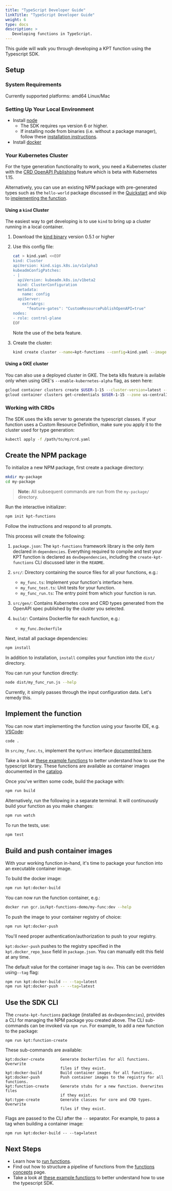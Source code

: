 ```yaml
---
title: "TypeScript Developer Guide"
linkTitle: "TypeScript Developer Guide"
weight: 6
type: docs
description: >
   Developing functions in TypeScript.
---
```


This guide will walk you through developing a KPT function using the Typescript SDK.

## Setup

### System Requirements

Currently supported platforms: amd64 Linux/Mac

### Setting Up Your Local Environment

- Install [node][download-node]
  - The SDK requires `npm` version 6 or higher.
  - If installing node from binaries (i.e. without a package manager), follow these
    [installation instructions][install-node].
- Install [docker][install-docker]

### Your Kubernetes Cluster

For the type generation functionality to work, you need a Kubernetes cluster with the [CRD OpenAPI Publishing][beta-feature] feature which is beta with Kubernetes 1.15.

Alternatively, you can use an existing NPM package with pre-generated types such as the `hello-world`
package discussed in the [Quickstart](../#developer-quickstart) and skip to [implementing the function](#implement-the-function).

#### Using a `kind` Cluster

The easiest way to get developing is to use `kind` to bring up a cluster running in a local container.

1. Download the [kind binary][download-kind] version 0.5.1 or higher
1. Use this config file:

   ```sh
   cat > kind.yaml <<EOF
   kind: Cluster
   apiVersion: kind.sigs.k8s.io/v1alpha3
   kubeadmConfigPatches:
   - |
     apiVersion: kubeadm.k8s.io/v1beta2
     kind: ClusterConfiguration
     metadata:
       name: config
     apiServer:
       extraArgs:
         "feature-gates": "CustomResourcePublishOpenAPI=true"
   nodes:
   - role: control-plane
   EOF
   ```

   Note the use of the beta feature.

1. Create the cluster:

   ```sh
   kind create cluster --name=kpt-functions --config=kind.yaml --image=kindest/node:v1.15.7
   ```

#### Using a GKE cluster

You can also use a deployed cluster in GKE. The beta k8s feature is avilable only when using GKE's
`--enable-kubernetes-alpha` flag, as seen here:

```sh
gcloud container clusters create $USER-1-15 --cluster-version=latest --region=us-central1-a --project <PROJECT>
gcloud container clusters get-credentials $USER-1-15 --zone us-central1-a --project <PROJECT>
```

### Working with CRDs

The SDK uses the k8s server to generate the typescript classes.
If your function uses a Custom Resource Definition, make sure you apply it to the cluster used
for type generation:

```sh
kubectl apply -f /path/to/my/crd.yaml
```

## Create the NPM package

To initialize a new NPM package, first create a package directory:

```sh
mkdir my-package
cd my-package
```

> **Note:** All subsequent commands are run from the `my-package/` directory.

Run the interactive initializer:

```sh
npm init kpt-functions
```

Follow the instructions and respond to all prompts.

This process will create the following:

1. `package.json`: The `kpt-functions` framework library is the only item declared in `dependencies`.
   Everything required to compile and test your KPT function is declared as `devDependencies`,
   including the `create-kpt-functions` CLI discussed later in the `README`.
1. `src/`: Directory containing the source files for all your functions, e.g.:

   - `my_func.ts`: Implement your function's interface here.
   - `my_func_test.ts`: Unit tests for your function.
   - `my_func_run.ts`: The entry point from which your function is run.

1. `src/gen/`: Contains Kubernetes core and CRD types generated from the OpenAPI spec published by the cluster you selected.
1. `build/`: Contains Dockerfile for each function, e.g.:
   - `my_func.Dockerfile`

Next, install all package dependencies:

```sh
npm install
```

In addition to installation, `install` compiles your function into the `dist/` directory.

You can run your function directly:

```sh
node dist/my_func_run.js --help
```

Currently, it simply passes through the input configuration data. Let's remedy this.

## Implement the function

You can now start implementing the function using your favorite IDE, e.g. [VSCode][vscode]:

```sh
code .
```

In `src/my_func.ts`, implement the `KptFunc` interface [documented here][api-kptfunc].

Take a look at [these example functions][demo-funcs] to better understand how to use
the typescript library. These functions are available as container images documented in the [catalog][catalog].

Once you've written some code, build the package with:

```sh
npm run build
```

Alternatively, run the following in a separate terminal. It will continuously build your function
as you make changes:

```sh
npm run watch
```

To run the tests, use:

```sh
npm test
```

## Build and push container images

With your working function in-hand, it's time to package your function into an executable container
image.

To build the docker image:

```sh
npm run kpt:docker-build
```

You can now run the function container, e.g.:

```sh
docker run gcr.io/kpt-functions-demo/my-func:dev --help
```

To push the image to your container registry of choice:

```sh
npm run kpt:docker-push
```

You'll need proper authentication/authorization to push to your registry.

`kpt:docker-push` pushes to the registry specified in the `kpt.docker_repo_base` field in `package.json`.
You can manually edit this field at any time.

The default value for the container image tag is `dev`. This can be overridden using`--tag` flag:

```sh
npm run kpt:docker-build -- --tag=latest
npm run kpt:docker-push -- --tag=latest
```

## Use the SDK CLI

The `create-kpt-functions` package (installed as `devDependencies`), provides a CLI for managing
the NPM package you created above. The CLI sub-commands can be invoked via `npm run`. For example,
to add a new function to the package:

```console
npm run kpt:function-create
```

These sub-commands are available:

```console
kpt:docker-create       Generate Dockerfiles for all functions. Overwrite
                        files if they exist.
kpt:docker-build        Build container images for all functions.
kpt:docker-push         Push container images to the registry for all functions.
kpt:function-create     Generate stubs for a new function. Overwrites files
                        if they exist.
kpt:type-create         Generate classes for core and CRD types. Overwrite
                        files if they exist.
```

Flags are passed to the CLI after the `--` separator. For example, to pass a tag
when building a container image:

```console
npm run kpt:docker-build -- --tag=latest
```

## Next Steps

- Learn how to [run functions].
- Find out how to structure a pipeline of functions from the [functions concepts] page.
- Take a look at [these example functions][demo-funcs] to better understand how to use the typescript SDK.

[spec]: https://github.com/kubernetes-sigs/kustomize/blob/master/cmd/config/docs/api-conventions/functions-spec.md
[kustomize-run]: https://github.com/kubernetes-sigs/kustomize/blob/master/cmd/config/docs/api-conventions/functions-impl.md
[demo-funcs]: https://github.com/GoogleContainerTools/kpt-functions-sdk/tree/master/ts/demo-functions/src
[label-namespace]: https://github.com/GoogleContainerTools/kpt-functions-sdk/tree/master/ts/demo-functions/src/label_namespace.ts
[catalog]: ../../../../consumer/function/catalog
[api-kptfunc]: https://googlecontainertools.github.io/kpt-functions-sdk/api/interfaces/_types_.kptfunc.html
[vscode]: https://code.visualstudio.com/
[npm-packages]: https://github.com/GoogleContainerTools/kpt-functions-sdk/packages
[download-node]: https://nodejs.org/en/download/
[download-kind]: https://github.com/kubernetes-sigs/kind
[install-node]: https://github.com/nodejs/help/wiki/Installation
[install-docker]: https://docs.docker.com/v17.09/engine/installation
[beta-feature]: https://github.com/kubernetes/kubernetes/blob/master/CHANGELOG-1.15.md#customresourcedefinition-openapi-publishing
[run functions]: ../../../../consumer/function/
[functions concepts]: ../../../../../concepts/functions/
